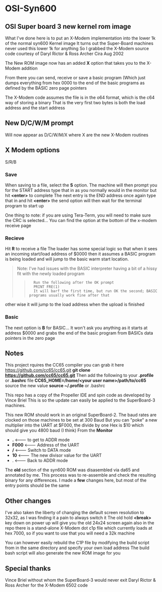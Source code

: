 # OSI-Syn600

## OSI Super board 3 new kernel rom image

What I've done here is to put an X-Modem implementation into the lower 1k of the normal syn600 Kernel image
It turns out the Super-Board machines never used this lower 1k for anything
So I grabbed the X-Modem source code courtesy of Daryl Rictor & Ross Archer Cira Aug 2002

The New ROM image now has an added **X** option that takes you to the X-Modem addition

From there you can send, receive or save a basic program (Which just dumps everything from hex 0000 to the end of the basic programs as 
defined by the BASIC zero page pointers

The X-Modem code assumes the file is in the o64 format, which is the c64 way of storing a binary
That is the very first two bytes is both the load address and the start address

## New D/C/W/M prompt

Will now appear as D/C/W/M/X where X are the new X-Modem routines 

## X  Modem options

S/R/B

### Save

When saving to a file, select the **S** option. The machine will then prompt you for the START address
type that in as you normally would in the monitor but hit **\<enter\>** to complete
The next entry is the END address once again type that in and hit **\<enter\>**
the send option will then wait for the terminal program to start up

One thing to note: if you are using Tera-Term, you will need to make sure the CRC is selected... 
You can find the option at the bottom of the x-modem receive page

### Recieve

Hit **R** to receive a file 
The loader has some special logic so that when it sees an incoming start/load address of $0000 then it assumes a 
BASIC program is being loaded and will jump to the basic warm start location.

> Note:  I've had issues with the BASIC interpreter having a bit of a hissy fit with the newly loaded program
> 
> >       Run the following after the OK prompt  
> >       PRINT FRE(1)
> >       It will barf the first time, but run OK the second; BASIC programs usually work fine after that

other wise it will jump to the load address when the upload is finished

### Basic

The next option is **B** for BASIC... It won't ask you anything as it starts at address $0000 and grabs 
the end of the basic program from BASICs data pointers in the zero page

## Notes

This project rquires the CC65 compiler you can grab it here https://github.com/cc65/cc65.git
**git clone https://github.com/cc65/cc65.git**
Then add the following to your **.profile** or **.bashrc** file
**CC65_HOME=/home/\<your user name\>/path/to/cc65**
source the new value
**source ~/.profile**  or .bashrc

This repo has a copy of the Propeller IDE and spin code as developed by Vince Briel
This is so the update can easily be applied to the SuperBoard-3 machines. 

This new ROM should work in an original SuperBoard-2. The baud rates are clocked on those machines to be set at 300 Baud
But you can "poke" a new multiplier into the UART at \$F000, the divide by one Hex is \$10 which should give you 4800 baud (I think)
From the **Monitor**

* **.**               <--- to get to ADDR mode
* **F000**        <--- Address of the UART
* **/**               <--- Switch to DATA mode
* **10**            <--- The new divisor value for the UART
* .               <--- Back to ADDR mode


The **old** section of the syn600 ROM was disasembled via da65 and annotated by me.
This process was to re-assemble and check the resulting binary for any differences.
I made a **few** changes here, but most of the entry points should be the same


## Other changes

I've also taken the liberty of changing the default screen resolution to 32x32, as I was finding it a pain to always switch it
The old hold **\<break\>** key down on power up will give you the old 24x24 screen again
also in the repo there is a stand-alone X-Modem dot c1p file which currently loads at hex 7000, so if you want to use that you will need a 32k machine

You can however easily rebuild the C1P file by modifying the build script from in the same directory and specify your own load address
The build bash script will also generate the new ROM image for you

##  Special thanks

Vince Briel without whom the SuperBoard-3 would never exit
Daryl Rictor & Ross Archer for the X-Modem 6502 code
